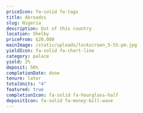 ```yaml
---
priceIcon: fa-solid fa-tags
title: Abroadss
slug: Nigeria
description: O﻿ut of this country
location: Shelby
priceFrom: $20,000
mainImage: /static/uploads/lockscreen_5-55-pm.jpg
yieldIcon: fa-solid fa-chart-line
category: palace
yield: 2%
deposit: 50%
completionDate: done
tenure: later
totalUnits: "4"
featured: true
completionIcon: fa-solid fa-hourglass-half
depositIcon: fa-solid fa-money-bill-wave
---
```

